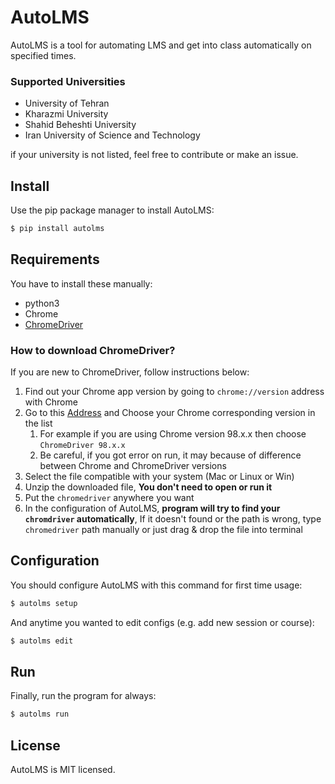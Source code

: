 # AutoLMS

AutoLMS is a tool for automating LMS and get into class automatically on specified times.

### Supported Universities

- University of Tehran
- Kharazmi University
- Shahid Beheshti University
- Iran University of Science and Technology

if your university is not listed, feel free to contribute or make an issue.

## Install

Use the pip package manager to install AutoLMS:

```sh
$ pip install autolms
```

## Requirements

You have to install these manually:

- python3
- Chrome
- [ChromeDriver](https://chromedriver.chromium.org/downloads)

### How to download ChromeDriver?

If you are new to ChromeDriver, follow instructions below:

1) Find out your Chrome app version by going to `chrome://version` address with Chrome
2) Go to this [Address](https://chromedriver.chromium.org/downloads) and Choose your Chrome corresponding version in the
   list
    1) For example if you are using Chrome version 98.x.x then choose
       `ChromeDriver 98.x.x`
    2) Be careful, if you got error on run, it may because of difference between Chrome and ChromeDriver versions
3) Select the file compatible with your system (Mac or Linux or Win)
4) Unzip the downloaded file, **You don't need to open or run it**
5) Put the `chromedriver` anywhere you want
6) In the configuration of AutoLMS, **program will try to find your `chromdriver` automatically**, If it doesn't found
   or the path is wrong, type `chromedriver` path manually or just drag & drop the file into terminal

## Configuration

You should configure AutoLMS with this command for first time usage:

```sh
$ autolms setup
```

And anytime you wanted to edit configs (e.g. add new session or course):

```sh
$ autolms edit
```

## Run

Finally, run the program for always:

```sh
$ autolms run
```

## License

AutoLMS is MIT licensed.